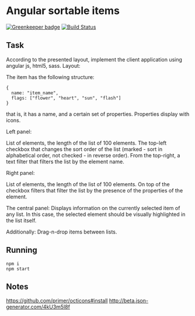 # Angular sortable items

[![Greenkeeper badge](https://badges.greenkeeper.io/pure-js/angular-sortable-items.svg)](https://greenkeeper.io/)
[![Build Status](https://travis-ci.org/pure-js/angular-sortable-items.svg?branch=master)](https://travis-ci.org/pure-js/angular-sortable-items)
## Task
According to the presented layout, implement the client application using angular js, html5, sass.
Layout:

The item has the following structure:

    {
      name: "item_name",
      flags: ["flower", "heart", "sun", "flash"]
    }

that is, it has a name, and a certain set of properties. Properties display with icons.

Left panel:

List of elements, the length of the list of 100 elements.
The top-left checkbox that changes the sort order of the list (marked - sort in alphabetical order, not checked - in reverse order).
From the top-right, a text filter that filters the list by the element name.

Right panel:

List of elements, the length of the list of 100 elements.
On top of the checkbox filters that filter the list by the presence of the properties of the element.

The central panel:
Displays information on the currently selected item of any list. In this case, the selected element should be visually highlighted in the list itself.

Additionally:
Drag-n-drop items between lists.
## Running

    npm i
    npm start

## Notes
https://github.com/primer/octicons#install
http://beta.json-generator.com/4kU3m5l8f
